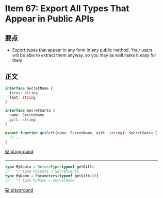 # Item 67: Export All Types That Appear in Public APIs

## 要点

- Export types that appear in any form in any public method. Your users will be able to extract them anyway, so you may as well make it easy for them.

## 正文

```ts
interface SecretName {
  first: string
  last: string
}

interface SecretSanta {
  name: SecretName
  gift: string
}

export function getGift(name: SecretName, gift: string): SecretSanta {
  // ...
}
```

[💻 playground](https://www.typescriptlang.org/play/?ts=5.4.5#code/JYOwLgpgTgZghgYwgAgMoQVCYBycC2KA3gFDLIzBQDOYAXMrVKAOYDcZyANnLQ06w4BfEiVCRYiFOkzZUccHGSlyIAhAYysudR3ItgMeozDMQ7EiJIQAHgAcA9lDAUAriARhgDkMhbYAcUMwAAo1Qk0MbTxCABo-YP5TVgBKSNkweUVlTgB6XOQAYQB5AFkABQAlAFFUVE5tVyhfFXJkcI0ctrbKGmMAcgARBX7Yzm6ePmR+gDURse6hBbaDIwZ+0sQAIQcHAGtkcqgHUc4hPWR85GqcQctRIA)

---

```ts
type MySanta = ReturnType<typeof getGift>
//   ^? type MySanta = SecretSanta
type MyName = Parameters<typeof getGift>[0]
//   ^? type MyName = SecretName
```

[💻 playground](https://www.typescriptlang.org/play/?ts=5.4.5#code/JYOwLgpgTgZghgYwgAgMoQVCYBycC2KA3gFDLIzBQDOYAXMrVKAOYDcZyANnLQ06w4BfEiVCRYiFOkzZUccHGSlyIAhAYysudR3ItgMeozDMQ7EiJIQAHgAcA9lDAUAriARhgDkMhbYAcUMwAAo1Qk0MbTxCABo-YP5TVgBKSNkweUVlTgB6XOQAYQB5AFkABQAlAFFUVE5tVyhfFXJkcI0ctrbKGmMAcgARBX7Yzm6ePmR+gDURse6hBbaDIwZ+0sQAIQcHAGtkcqgHUc4hPWR85GqcQctRMABPOxRSx6ywJQBeZErsJpAABVnhAADxPF4OGB+QLBAB8HCu5AAegB+ZAQ17vBSfZA-LRyHFwEiY5BvGIoH7lOBQdQSajgkFQmFgIJGOEAbQADABdREFFHo0nk9R4tBRbAUkhAA)
